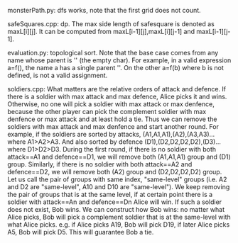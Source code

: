 monsterPath.py: dfs works, note that the first grid does not count.

safeSquares.cpp: dp. The max side length of safesquare is denoted as maxL\[i]\[j]. It can be computed from maxL\[i-1]\[j],maxL\[i]\[j-1] and maxL\[i-1]\[j-1].

evaluation.py: topological sort. Note that the base case comes from any name whose parent is '' (the empty char). For example, in a valid expression a=f(), the name a has a single parent ''. On the other a=f(b) where b is not defined, is not a valid assignment.

soldiers.cpp: What matters are the relative orders of attack and defence. If there is a soldier with max attack and max defence, Alice picks it and wins. Otherwise, no one will pick a soldier with max attack or max denfence, because the other player can pick the complement soldier with max denfence or max attack and at least hold a tie. Thus we can remove the soldiers with max attack and max denfence and start another round. For example, if the soldiers are sorted by attacks, (A1,A1,A1),(A2),(A3,A3)... where A1>A2>A3. And also sorted by defence (D1),(D2,D2,D2,D2),(D3)... where D1>D2>D3. During the first round, if there is no soldier with both attack==A1 and defence==D1, we will remove both (A1,A1,A1) group and (D1) group. Similarly, if there is no soldier with both attack==A2 and defence==D2, we will remove both (A2) group and (D2,D2,D2,D2) group. Let us call the pair of groups with same index, "same-level" groups (i.e. A2 and D2 are "same-level", A10 and D10 are "same-level"). We keep removing the pair of groups that is at the same level, if at certain point there is a soldier with attack==An and defence==Dn Alice will win. If such a soldier does not exist, Bob wins. We can construct how Bob wins: no matter what Alice picks, Bob will pick a complement soldier that is at the same-level with what Alice picks. e.g. if Alice picks A19, Bob will pick D19, if later Alice picks A5, Bob will pick D5. This will guarantee Bob a tie.
